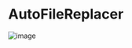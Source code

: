 # AutoFileReplacer



![image](https://user-images.githubusercontent.com/14361551/201493623-fa9253fc-7e7c-49b7-8e3c-596cb5fbea86.png)
